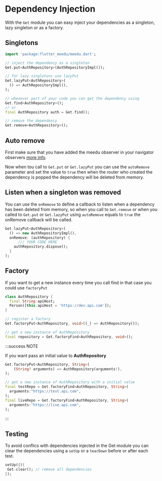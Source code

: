 # Dependency Injection

With the `Get` module you can easy inject your dependencies as a singleton, lazy singleton or as a factory.

## Singletons

```dart
import 'package:flutter_meedu/meedu.dart';

// inject the dependency as a singleton
Get.put<AuthRepository>(AuthRepositoryImpl());

// for lazy singletons use lazyPut
Get.lazyPut<AuthRepository>(
  () => AuthRepositoryImpl(),
);

// whenever part of your code you can get the dependency using
Get.find<AuthRepository>();
// or
final AuthRepository auth = Get.find();

// remove the dependency
Get.remove<AuthRepository>();

```

## Auto remove
First make sure that you have added the meedu observer in your navigator observers [more info](/docs/6.x.x/state-management/intro#how-it-works).

Now when tou call to `Get.put` or `Get.lazyPut` you can use the `autoRemove` parameter and set the value to `true` then when the router who created the dependency
is popped the dependency will be deleted from memory.

## Listen when a singleton was removed
You can use the `onRemove` to define a callback to listen when a dependency has been deleted from memory, so when you call to `Get.remove` or when you called to `Get.put` or `Get.lazyPut` using `autoRemove` equals to `true` the onRemove callback will be called.

```dart
Get.lazyPut<AuthRepository>(
  () => new AuthRepositoryImpl(),
  onRemove: (authRepository) {
      /// YOUR CODE HERE
    authRepository.dispose();
  }
);
```


## Factory

If you want to get a new instance every time you call find in that case you could use `factoryPut`

```dart
class AuthRepository {
  final String apiHost;
  Person([this.apiHost = 'https://dev.api.com']);
}

// register a factory
Get.factoryPut<AuthRepository, void>((_) => AuthRepository());

// get a new instance of AuthRepository
final repository = Get.factoryFind<AuthRepository, void>();
```

:::success NOTE

If you want pass an initial value to **AuthRepository**

```dart
Get.factoryPut<AuthRepository, String>(
    (String? arguments) => AuthRepository(arguments!),
);

// get a new instance of AuthRepository with a initial value
final testRepo = Get.factoryFind<AuthRepository, String>(
  arguments:"https://test.api.com",
);
final liveRepo = Get.factoryFind<AuthRepository, String>(
  arguments:"https://live.api.com",
);
```

:::

## Testing

To avoid conflics with dependencies injected in the Get module you can clear the dependencies using a `setUp` or a `tearDown` before or after each test.

```dart
setUp((){
 Get.clear(); // remove all dependencies
});
```
